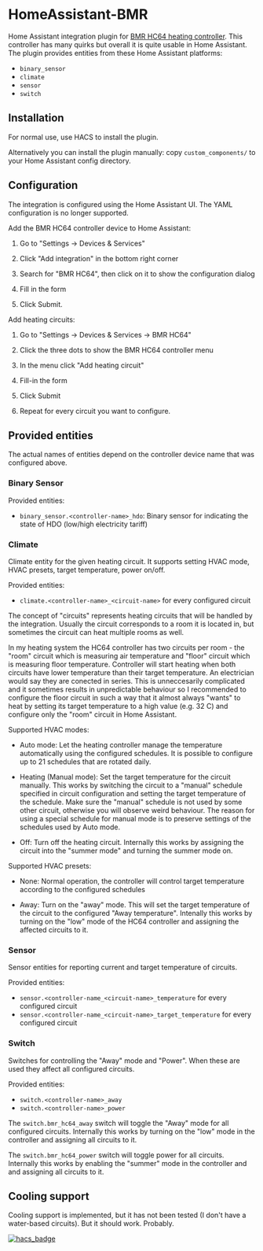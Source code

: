 # HomeAssistant-BMR

Home Assistant integration plugin for [BMR HC64 heating
controller](https://bmr.cz/produkty/regulace-topeni/rnet). This controller has
many quirks but overall it is quite usable in Home Assistant.  The plugin
provides entities from these Home Assistant platforms:

- `binary_sensor`
- `climate`
- `sensor`
- `switch`


## Installation

For normal use, use HACS to install the plugin.

Alternatively you can install the plugin manually: copy `custom_components/` to
your Home Assistant config directory.


## Configuration

The integration is configured using the Home Assistant UI. The YAML configuration is no longer supported.

Add the BMR HC64 controller device to Home Assistant:

1. Go to "Settings -> Devices & Services"

2. Click "Add integration" in the bottom right corner

3. Search for "BMR HC64", then click on it to show the configuration dialog

4. Fill in the form

5. Click Submit.


Add heating circuits:

1. Go to "Settings -> Devices & Services -> BMR HC64"

2. Click the three dots to show the BMR HC64 controller menu

3. In the menu click "Add heating circuit"

4. Fill-in the form

5. Click Submit

6. Repeat for every circuit you want to configure.


## Provided entities

The actual names of entities depend on the controller device name that was configured above.

### Binary Sensor

Provided entities:

- `binary_sensor.<controller-name>_hdo`: Binary sensor for indicating the state of HDO (low/high electricity tariff)


### Climate

Climate entity for the given heating circuit. It supports setting HVAC mode,
HVAC presets, target temperature, power on/off.

Provided entities:

-  `climate.<controller-name>_<circuit-name>` for every configured circuit

The concept of "circuits" represents heating circuits that will be handled by
the integration. Usually the circuit corresponds to a room it is located in,
but sometimes the circuit can heat multiple rooms as well.

In my heating system the HC64 controller has two circuits per room - the "room"
circuit which is measuring air temperature and "floor" circuit which is
measuring floor temperature. Controller will start heating when both circuits
have lower temperature than their target temperature. An electrician would say
they are conected in series. This is unneccesarily complicated and it sometimes
results in unpredictable behaviour so I recommended to configure the floor
circuit in such a way that it almost always "wants" to heat by setting its
target temperature to a high value (e.g. 32 C) and configure only the "room"
circuit in Home Assistant.

Supported HVAC modes:

- Auto mode: Let the heating controller manage the temperature automatically
using the configured schedules. It is possible to configure up to 21 schedules
that are rotated daily.

- Heating (Manual mode): Set the target temperature for the circuit manually.
This works by switching the circuit to a "manual" schedule specified in circuit
configuration and setting the target temperature of the schedule. Make sure the
"manual" schedule is not used by some other circuit, otherwise you will observe
weird behaviour. The reason for using a special schedule for manual mode
is to preserve settings of the schedules used by Auto mode.

- Off: Turn off the heating circuit. Internally this works by assigning the
circuit into the "summer mode" and turning the summer mode on.

Supported HVAC presets:

- None: Normal operation, the controller will control target temperature
according to the configured schedules

- Away: Turn on the "away" mode. This will set the target temperature of the
circuit to the configured "Away temperature". Intenally this works by turning
on the "low" mode of the HC64 controller and assigning the affected circuits to
it.


### Sensor

Sensor entities for reporting current and target temperature of circuits.

Provided entities:

- `sensor.<controller-name_<circuit-name>_temperature` for every configured circuit
- `sensor.<controller-name_<circuit-name>_target_temperature` for every configured circuit


### Switch

Switches for controlling the "Away" mode and "Power". When these are used they
affect all configured circuits.

Provided entities:

- `switch.<controller-name>_away`
- `switch.<controller-name>_power`

The `switch.bmr_hc64_away` switch will toggle the "Away" mode for all
configured circuits. Internally this works by turning on the "low" mode in the
controller and assigning all circuits to it.

The `switch.bmr_hc64_power` switch will toggle power for all circuits.
Internally this works by enabling the "summer" mode in the controller and and
assigning all circuits to it.


## Cooling support

Cooling support is implemented, but it has not been tested (I don't have a
water-based circuits). But it should work. Probably.


[![hacs_badge](https://img.shields.io/badge/HACS-Default-orange.svg?style=for-the-badge)](https://github.com/custom-components/hacs)
